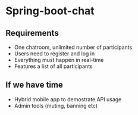# Spring-boot-chat
## Requirements
* One chatroom, unlimited number of participants
* Users need to register and log in
* Everything must happen in real-time
* Features a list of all participants

## If we have time
* Hybrid mobile app to demostrate API usage
* Admin tools (muting, banning etc)
